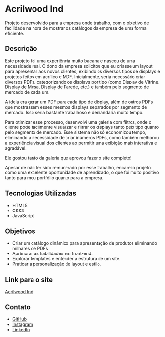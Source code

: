 # Acrilwood Ind

Projeto desenvolvido para a empresa onde trabalho, com o objetivo de facilidade na hora de mostrar os catálogos da empresa de uma forma eficiente.

## Descrição

Este projeto foi uma experiência muito bacana e nasceu de uma necessidade real. O dono da empresa solicitou que eu criasse um layout para apresentar aos novos clientes, exibindo os diversos tipos de displays e projetos feitos em acrílico e MDF. Inicialmente, seria necessário criar diversos PDFs, categorizando os displays por tipo (como Display de Vitrine, Display de Mesa, Display de Parede, etc.) e também pelo segmento de mercado de cada um.

A ideia era gerar um PDF para cada tipo de display, além de outros PDFs que mostrassem esses mesmos displays separados por segmento de mercado. Isso seria bastante trabalhoso e demandaria muito tempo.

Para otimizar esse processo, desenvolvi uma galeria com filtros, onde o cliente pode facilmente visualizar e filtrar os displays tanto pelo tipo quanto pelo segmento de mercado. Esse sistema não só economizou tempo, eliminando a necessidade de criar inúmeros PDFs, como também melhorou a experiência visual dos clientes ao permitir uma exibição mais interativa e agradável.

Ele gostou tanto da galeria que aprovou fazer o site completo!

Apesar de não ter sido remunerado por esse trabalho, encarei o projeto como uma excelente oportunidade de aprendizado, o que foi muito positivo tanto para meu portfólio quanto para a empresa.

## Tecnologias Utilizadas
- HTML5
- CSS3
- JavaScript

## Objetivos
- Criar um catálogo dinâmico para apresentação de produtos eliminando milhares de PDFs
- Aprimorar as habilidades em front-end.
- Explorar templates e entender a estrutura de um site.
- Praticar a personalização de layout e estilo.

## Link para o site

[Acrilwood Ind](https://acrilwoodind.vercel.app)

## Contato
- [GitHub](https://github.com/raphaelsantos141)
- [Instagram](https://www.instagram.com/raphael.adesign/?igsh=dmN6OGEzY3h6OG00)
- [LinkedIn](https://www.linkedin.com/in/raphaelsantos141)
